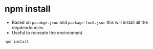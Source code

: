 # npm install

* Based on `pacakge.json` and `package-lock.json` this will install all the depdendencies.
* Useful to recreate the environment.

```
npm install
```


